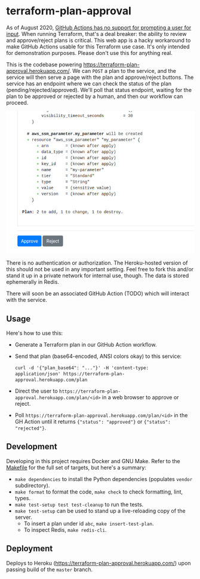# terraform-plan-approval

As of August 2020, [GitHub Actions has no support for prompting a user for input](https://github.community/t/prompting-for-user-input-in-github-action/125838/2). When running Terraform, that's a deal breaker: the ability to review and approve/reject plans is critical. This web app is a hacky workaround to make GitHub Actions usable for this Terraform use case. It's only intended for demonstration purposes. Please don't use this for anything real.

This is the codebase powering https://terraform-plan-approval.herokuapp.com/. We can `POST` a plan to the service, and the service will then serve a page with the plan and approve/reject buttons. The service has an endpoint where we can check the status of the plan (pending/rejected/approved). We'll poll that status endpoint, waiting for the plan to be approved or rejected by a human, and then our workflow can proceed.

![Approval prompt](/terraform_plan_approval/static/image/demo.png "Approval prompt")

There is no authentication or authorization. The Heroku-hosted version of this should not be used in any important setting. Feel free to fork this and/or stand it up in a private network for internal use, though. The data is stored ephemerally in Redis.

There will soon be an associated GitHub Action (TODO) which will interact with the service.

## Usage

Here's how to use this:

* Generate a Terraform plan in our GitHub Action workflow.
* Send that plan (base64-encoded, ANSI colors okay) to this service:

	```
	curl -d '{"plan_base64": "..."}' -H 'content-type: application/json' https://terraform-plan-approval.herokuapp.com/plan
	```

* Direct the user to `https://terraform-plan-approval.herokuapp.com/plan/<id>` in a web browser to approve or reject.

* Poll `https://terraform-plan-approval.herokuapp.com/plan/<id>` in the GH Action until it returns `{"status": "approved"}` or `{"status": "rejected"}`.

## Development

Developing in this project requires Docker and GNU Make. Refer to the [Makefile](/Makefile) for the full set of targets, but here's a summary:

* `make dependencies` to install the Python dependencies (populates `vendor` subdirectory).
* `make format` to format the code, `make check` to check formatting, lint, types.
* `make test-setup test test-cleanup` to run the tests.
* `make test-setup` can be used to stand up a live-reloading copy of the server.
	* To insert a plan under id `abc`, `make insert-test-plan`.
	* To inspect Redis, `make redis-cli`.

## Deployment

Deploys to Heroku (https://terraform-plan-approval.herokuapp.com/) upon passing build of the `master` branch.
